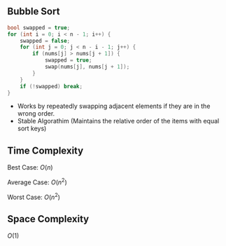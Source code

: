 ## Bubble Sort

```c++
bool swapped = true;
for (int i = 0; i < n - 1; i++) {
    swapped = false;
    for (int j = 0; j < n - i - 1; j++) {
        if (nums[j] > nums[j + 1]) {
            swapped = true;
            swap(nums[j], nums[j + 1]);
        }
    }
    if (!swapped) break;
}
```

- Works by repeatedly swapping adjacent elements if they are in the wrong order.
- Stable Algorathim (Maintains the relative order of the items with equal sort keys)

## Time Complexity

Best Case: $O(n)$

Average Case: $O(n^2)$

Worst Case: $O(n^2)$

## Space Complexity
$O(1)$

